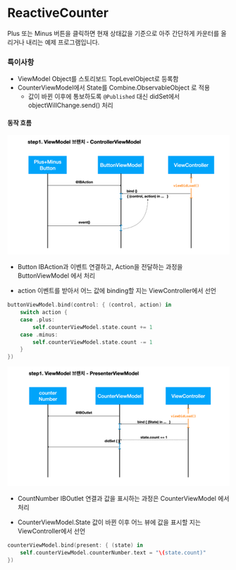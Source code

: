 # ReactiveCounter

Plus 또는 Minus 버튼을 클릭하면 현재 상태값을 기준으로
아주 간단하게 카운터를 올리거나 내리는 예제 프로그램입니다.

### 특이사항

- ViewModel Object를 스토리보드 TopLevelObject로 등록함
- CounterViewModel에서 State를 Combine.ObservableObject 로 적용
    - 값이 바뀐 이후에 통보하도록 `@Published` 대신 didSet에서 objectWillChange.send() 처리 

#### 동작 흐름

![ControllerViewModel](https://github.com/godrm/ReactiveCounter/blob/ViewModel/Images/ControllerViewModel.png?raw=true)

- Button IBAction과 이벤트 연결하고, Action을 전달하는 과정을 ButtonViewModel 에서 처리

- action 이벤트를 받아서 어느 값에 binding할 지는 ViewController에서 선언

```swift
buttonViewModel.bind(control: { (control, action) in
    switch action {
    case .plus:
        self.counterViewModel.state.count += 1
    case .minus:
        self.counterViewModel.state.count -= 1
    }
})
```

![PresenterViewModel](https://github.com/godrm/ReactiveCounter/blob/ViewModel/Images/PresenterViewModel.png?raw=true)

- CountNumber IBOutlet 연결과 값을 표시하는 과정은 CounterViewModel 에서 처리

- CounterViewModel.State 값이 바뀐 이후 어느 뷰에 값을 표시할 지는 ViewController에서 선언

```swift
counterViewModel.bind(present: { (state) in
    self.counterViewModel.counterNumber.text = "\(state.count)"
})
```

